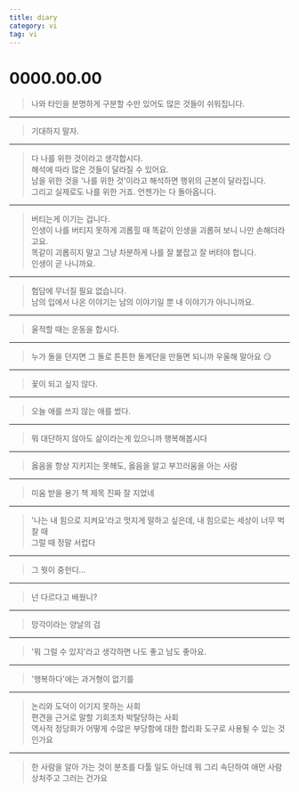 ```yaml
---
title: diary
category: vi
tag: vi
---
```




 
# 0000.00.00

> 나와 타인을 분명하게 구분할 수만 있어도 많은 것들이 쉬워집니다.

<HR>

> 기대하지 말자. 

<HR>

> 다 나를 위한 것이라고 생각합시다.  
해석에 따라 많은 것들이 달라질 수 있어요.  
남을 위한 것을 '나를 위한 것'이라고 해석하면 행위의 근본이 달라집니다.  
그리고 실제로도 나를 위한 거죠. 언젠가는 다 돌아옵니다.  

<HR>
 
> 버티는게 이기는 겁니다.  
인생이 나를 버티지 못하게 괴롭힐 때 똑같이 인생을 괴롭혀 보니 나만 손해더라고요.  
똑같이 괴롭히지 말고 그냥 차분하게 나를 잘 붙잡고 잘 버텨야 합니다.   
인생이 곧 나니까요.

<HR>

> 험담에 무너질 필요 없습니다.  
남의 입에서 나온 이야기는 남의 이야기일 뿐 내 이야기가 아니니까요.

<HR>

> 울적할 때는 운동을 합시다. 

<HR>

> 누가 돌을 던지면 그 돌로 튼튼한 돌계단을 만들면 되니까 우울해 말아요 &#128527;

<HR>
  
> 꽃이 되고 싶지 않다.

<HR>
  
> 오늘 애를 쓰지 않는 애를 썼다.

<HR>
  
> 뭐 대단하지 않아도 삶이라는게 있으니까 행복해봅시다

<HR>
  
> 옳음을 항상 지키지는 못해도, 옳음을 알고 부끄러움을 아는 사람

<HR>
  
> 미움 받을 용기 책 제목 진짜 잘 지었네

<HR>
  
> '나는 내 힘으로 지켜요'라고 멋지게 말하고 싶은데, 내 힘으로는 세상이 너무 벅찰 때  
그럴 때 정말 서럽다  

<HR>
  
> 그 뭣이 중헌디...

<HR>

> 넌 다르다고 배웠니?

<HR>

> 망각이라는 양날의 검

<HR>

> '뭐 그럴 수 있지'라고 생각하면 나도 좋고 남도 좋아요.  

<HR>

> '행복하다'에는 과거형이 없기를

<HR>

> 논리와 도덕이 이기지 못하는 사회  
편견을 근거로 말할 기회조차 박탈당하는 사회  
역사적 정당화가 어떻게 수많은 부당함에 대한 합리화 도구로 사용될 수 있는 것인가요

<HR>

> 한 사람을 알아 가는 것이 분초를 다툴 일도 아닌데 뭐 그리 속단하여 애먼 사람 상처주고 그러는 건가요  
